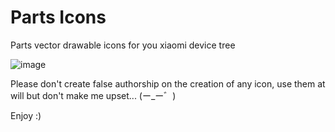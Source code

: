 # Parts Icons
 Parts vector drawable icons for you xiaomi device tree

![image](https://user-images.githubusercontent.com/37253994/188299193-14ba8a2b-a631-4b1e-b0ff-ce8623ed176e.png)

Please don't create false authorship on the creation of any icon, use them at will but don't make me upset... (⁠ー⁠_⁠ー⁠゛⁠)

Enjoy :)
